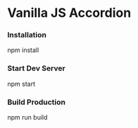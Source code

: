 # Vanilla JS Accordion

### Installation

npm install

### Start Dev Server

npm start

### Build Production

npm run build